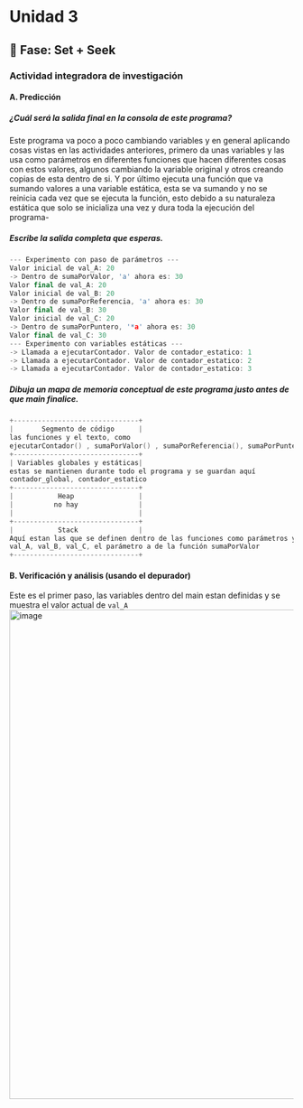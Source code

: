 # Unidad 3

## 🔎 Fase: Set + Seek

### Actividad integradora de investigación

#### A. Predicción
##### ¿Cuál será la salida final en la consola de este programa?
Este programa va poco a poco cambiando variables y en general aplicando cosas vistas en las actividades anteriores, primero da unas variables y las usa como parámetros en diferentes funciones que hacen diferentes cosas con estos valores, algunos cambiando la variable original y otros creando copias de esta dentro de si. Y por último ejecuta una función que va sumando valores a una variable estática, esta se va sumando y no se reinicia cada vez que se ejecuta la función, esto debido a su naturaleza estática que solo se inicializa una vez y dura toda la ejecución del programa-
##### Escribe la salida completa que esperas.
```` c++
--- Experimento con paso de parámetros ---
Valor inicial de val_A: 20
-> Dentro de sumaPorValor, 'a' ahora es: 30
Valor final de val_A: 20
Valor inicial de val_B: 20
-> Dentro de sumaPorReferencia, 'a' ahora es: 30
Valor final de val_B: 30
Valor inicial de val_C: 20
-> Dentro de sumaPorPuntero, '*a' ahora es: 30
Valor final de val_C: 30
--- Experimento con variables estáticas ---
-> Llamada a ejecutarContador. Valor de contador_estatico: 1
-> Llamada a ejecutarContador. Valor de contador_estatico: 2
-> Llamada a ejecutarContador. Valor de contador_estatico: 3
````
##### Dibuja un mapa de memoria conceptual de este programa justo antes de que main finalice.
```` c++
+-------------------------------+
|       Segmento de código      |
las funciones y el texto, como
ejecutarContador() , sumaPorValor() , sumaPorReferencia(), sumaPorPuntero(), main()          
+-------------------------------+
| Variables globales y estáticas|
estas se mantienen durante todo el programa y se guardan aquí
contador_global, contador_estatico
+-------------------------------+
|           Heap                | 
|          no hay               |
|                               |
+-------------------------------+
|           Stack               | 
Aquí estan las que se definen dentro de las funciones como parámetros y no son estáticas:
val_A, val_B, val_C, el parámetro a de la función sumaPorValor
+-------------------------------+
````
#### B. Verificación y análisis (usando el depurador)
Este es el primer paso, las variables dentro del main estan definidas y se muestra el valor actual de ``val_A``
<img width="1577" height="867" alt="image" src="https://github.com/user-attachments/assets/8b6c3d5a-0575-4fb2-ac32-e3e10f9024f3" />

